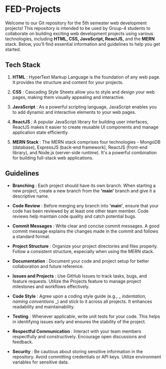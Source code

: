 # FED-Projects

Welcome to our Git repository for the 5th semester web development projects! This repository is intended to be used by Group-4 students to collaborate on building exciting web development projects using various technologies, including __HTML, CSS, JavaScript, ReactJS,__ and the __MERN__ stack. Below, you'll find essential information and guidelines to help you get started.


## Tech Stack 

1. __HTML__ : HyperText Markup Language is the foundation of any web page. It provides the structure and content for your projects.

1. __CSS__ : Cascading Style Sheets allow you to style and design your web pages, making them visually appealing and interactive.

1. __JavaScript__ : As a powerful scripting language, JavaScript enables you to add dynamic and interactive elements to your web pages.

1. __ReactJS__ : A popular JavaScript library for building user interfaces, ReactJS makes it easier to create reusable UI components and manage application state efficiently.

1. __MERN Stack__ : The MERN stack comprises four technologies - MongoDB (database), ExpressJS (back-end framework), ReactJS (front-end library), and Node.js (server-side runtime). It's a powerful combination for building full-stack web applications.

## Guidelines

+ __Branching__ : Each project should have its own branch. When starting a new project, create a new branch from the __'main'__ branch and give it a descriptive name.

+ __Code Review__ : Before merging any branch into __'main'__, ensure that your code has been reviewed by at least one other team member. Code reviews help maintain code quality and catch potential bugs.

+ __Commit Messages__ : Write clear and concise commit messages. A good commit message explains the changes made in the commit and follows a standard format.

+ __Project Structure__ : Organize your project directories and files properly. Follow a consistent structure, especially when using the MERN stack.

+ __Documentation__ : Document your code and project setup for better collaboration and future reference.

+ __Issues and Projects__ : Use GitHub Issues to track tasks, bugs, and feature requests. Utilize the Projects feature to manage project milestones and workflows effectively.

+ __Code Style__ : Agree upon a coding style guide (e.g., _ _indentation, naming conventions_ _) and stick to it across all projects. It enhances readability and maintainability.

+ __Testing__ : Whenever applicable, write unit tests for your code. This helps in identifying issues early and ensures the stability of the project.

+ __Respectful Communication__ : Interact with your team members respectfully and constructively. Encourage open discussions and feedback.

+ __Security__ : Be cautious about storing sensitive information in the repository. Avoid committing credentials or API keys. Utilize environment variables for sensitive data.

